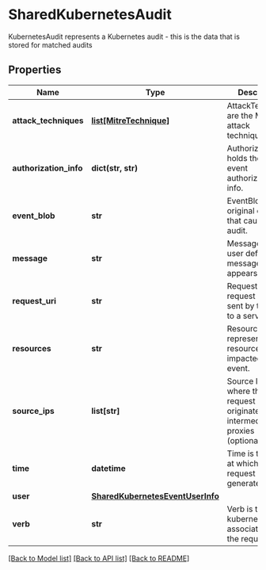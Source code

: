 # SharedKubernetesAudit

KubernetesAudit represents a Kubernetes audit - this is the data that is stored for matched audits

## Properties
Name | Type | Description | Notes
------------ | ------------- | ------------- | -------------
**attack_techniques** | [**list[MitreTechnique]**](MitreTechnique.md) | AttackTechniques are the MITRE attack techniques.  | [optional] 
**authorization_info** | **dict(str, str)** | AuthorizationInfo holds the original event authorization info.  | [optional] 
**event_blob** | **str** | EventBlob is the original event that caused this audit.  | [optional] 
**message** | **str** | Message is the user defined message which appears on audit.  | [optional] 
**request_uri** | **str** | RequestURI is the request URI as sent by the client to a server.  | [optional] 
**resources** | **str** | Resource represents the resource that is impacted by this event.  | [optional] 
**source_ips** | **list[str]** | Source IPs, from where the request originated and intermediate proxies (optional).  | [optional] 
**time** | **datetime** | Time is the time at which the request was generated.  | [optional] 
**user** | [**SharedKubernetesEventUserInfo**](SharedKubernetesEventUserInfo.md) |  | [optional] 
**verb** | **str** | Verb is the kubernetes verb associated with the request.  | [optional] 

[[Back to Model list]](../README.md#documentation-for-models) [[Back to API list]](../README.md#documentation-for-api-endpoints) [[Back to README]](../README.md)


